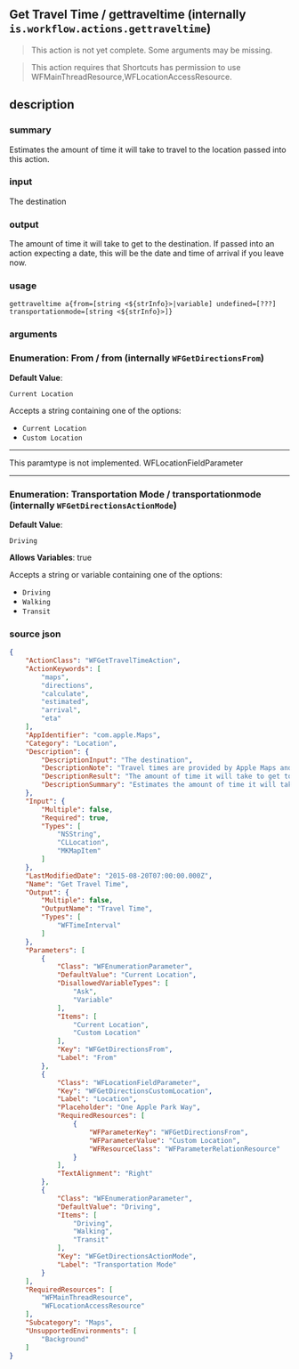 
## Get Travel Time / gettraveltime (internally `is.workflow.actions.gettraveltime`)

> This action is not yet complete. Some arguments may be missing.


> This action requires that Shortcuts has permission to use WFMainThreadResource,WFLocationAccessResource.


## description
### summary
Estimates the amount of time it will take to travel to the location passed into this action.

### input
The destination

### output
The amount of time it will take to get to the destination. If passed into an action expecting a date, this will be the date and time of arrival if you leave now.

### usage
`gettraveltime a{from=[string <${strInfo}>|variable] undefined=[???] transportationmode=[string <${strInfo}>]}`

### arguments
### Enumeration: From / from (internally `WFGetDirectionsFrom`)
**Default Value**:
```
Current Location
```


Accepts a string 
containing one of the options:

- `Current Location`
- `Custom Location`

---

This paramtype is not implemented. WFLocationFieldParameter

---

### Enumeration: Transportation Mode / transportationmode (internally `WFGetDirectionsActionMode`)
**Default Value**:
```
Driving
```
**Allows Variables**: true



Accepts a string 
or variable
containing one of the options:

- `Driving`
- `Walking`
- `Transit`

### source json

```json
{
	"ActionClass": "WFGetTravelTimeAction",
	"ActionKeywords": [
		"maps",
		"directions",
		"calculate",
		"estimated",
		"arrival",
		"eta"
	],
	"AppIdentifier": "com.apple.Maps",
	"Category": "Location",
	"Description": {
		"DescriptionInput": "The destination",
		"DescriptionNote": "Travel times are provided by Apple Maps and take into account current traffic conditions.",
		"DescriptionResult": "The amount of time it will take to get to the destination. If passed into an action expecting a date, this will be the date and time of arrival if you leave now.",
		"DescriptionSummary": "Estimates the amount of time it will take to travel to the location passed into this action."
	},
	"Input": {
		"Multiple": false,
		"Required": true,
		"Types": [
			"NSString",
			"CLLocation",
			"MKMapItem"
		]
	},
	"LastModifiedDate": "2015-08-20T07:00:00.000Z",
	"Name": "Get Travel Time",
	"Output": {
		"Multiple": false,
		"OutputName": "Travel Time",
		"Types": [
			"WFTimeInterval"
		]
	},
	"Parameters": [
		{
			"Class": "WFEnumerationParameter",
			"DefaultValue": "Current Location",
			"DisallowedVariableTypes": [
				"Ask",
				"Variable"
			],
			"Items": [
				"Current Location",
				"Custom Location"
			],
			"Key": "WFGetDirectionsFrom",
			"Label": "From"
		},
		{
			"Class": "WFLocationFieldParameter",
			"Key": "WFGetDirectionsCustomLocation",
			"Label": "Location",
			"Placeholder": "One Apple Park Way",
			"RequiredResources": [
				{
					"WFParameterKey": "WFGetDirectionsFrom",
					"WFParameterValue": "Custom Location",
					"WFResourceClass": "WFParameterRelationResource"
				}
			],
			"TextAlignment": "Right"
		},
		{
			"Class": "WFEnumerationParameter",
			"DefaultValue": "Driving",
			"Items": [
				"Driving",
				"Walking",
				"Transit"
			],
			"Key": "WFGetDirectionsActionMode",
			"Label": "Transportation Mode"
		}
	],
	"RequiredResources": [
		"WFMainThreadResource",
		"WFLocationAccessResource"
	],
	"Subcategory": "Maps",
	"UnsupportedEnvironments": [
		"Background"
	]
}
```
